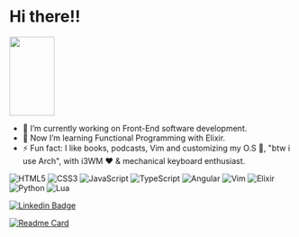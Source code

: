 <h1>Hi there!!</h1>
<img src="https://media.giphy.com/media/z9YISRsmFchUeUMzbM/giphy.gif" width="80" height="140"/>

- 🔭 I’m currently working on Front-End software development.
- 🌱 Now I’m learning Functional Programming with Elixir.
- ⚡ Fun fact: I like books, podcasts, Vim and customizing my O.S 🐧, "btw i use Arch", with i3WM ❤️ & mechanical keyboard enthusiast.

![HTML5](https://img.shields.io/badge/-HTML5-%23E44D27?style=flat-square&logo=html5&logoColor=ffffff)
![CSS3](https://img.shields.io/badge/-CSS3-%231572B6?style=flat-square&logo=css3)
![JavaScript](https://img.shields.io/badge/-JavaScript-%23F7DF1C?style=flat-square&logo=javascript&logoColor=000000&labelColor=%23F7DF1C&color=%23FFCE5A)
![TypeScript](https://img.shields.io/badge/-TypeScript-%ffffff?style=flat-square&logo=typescript&logoColor=ffffff&color=0079ca)
![Angular](https://img.shields.io/badge/-Angular-%23F05032?style=flat-square&logo=angular&logoColor=de002d&color=E5E2E5)
![Vim](http://img.shields.io/badge/-Vim-3776AB?style=flat-square&logo=vim&logoColor=ffffff&color=005F21)
![Elixir](http://img.shields.io/badge/-Elixir-3776AB?style=flat-square&logo=elixir&logoColor=3f1757&color=ffffff)
![Python](http://img.shields.io/badge/-Python-3776AB?style=flat-square&logo=python&logoColor=ffda4b&color=316087)
![Lua](http://img.shields.io/badge/-Lua-3776AB?style=flat-square&logo=lua&logoColor=01007f&color=4e4f4e)


[![Linkedin Badge](https://img.shields.io/badge/-Profile-0a66c2?style=flat-square&logo=Linkedin&logoColor=white&link=https://linkedin.com/in/matheus-nagot-a92868161)](https://linkedin.com/in/matheus-nagot-a92868161) 

[![Readme Card](https://github-readme-stats.vercel.app/api/pin/?username=OdMatheuS&repo=my-collection-studies-elixir&theme=gruvbox)](https://github.com/OdMatheuS/my-collection-studies-elixir)
